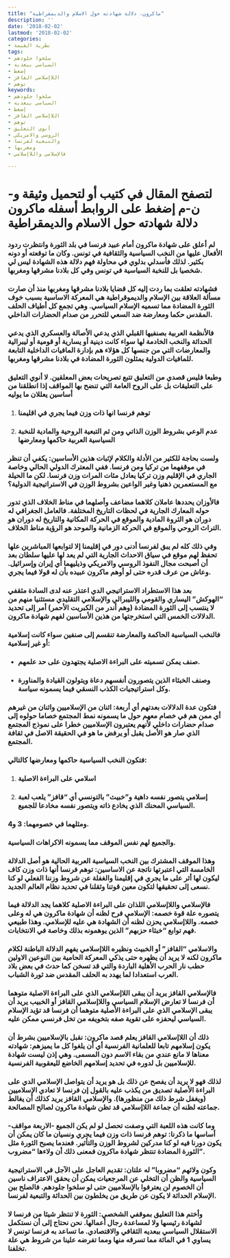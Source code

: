 ```yaml
---
title: "ماكرون، دلالة شهادته حول الاسلام والديمقراطية"
description: ''
date: '2018-02-02'
lastmod: '2018-02-02'
categories:
- نظرية القيمة
tags:
- سلخوا جلودهم
- السياسي ببعديه
- إضغط
- اللاإسلامي القافز
- توهم
keywords:
- سلخوا جلودهم
- السياسي ببعديه
- إضغط
- اللاإسلامي القافز
- توهم
- أنوي التعليق
- الروسي والامريكي
- والتبعية لفرنسا
- ومغربها
- فالإسلامي واللاإسلامي

---
```

# **لتصفح المقال في كتيب أو لتحميل وثيقة و-ن-م إضغط على الروابط أسفله** **ماكرون دلالة شهادته حول الاسلام والديمقراطية**

### لم أعلق على شهادة ماكرون أمام عبيد فرنسا في بلد الثورة وانتظرت ردود الأفعال عليها من النخب السياسية والثقافية في تونس. وكان ما توقعته أو دونه بكثير. لذلك فأسدلي بدلوي في محاولة فهم دلالة هذه الشهادة ليس لي شخصيا بل للنخبة السياسية في تونس وفي كل بلادنا مشرقها ومغربها.

### فشهادته تعلقت بما ردت إليه كل قضايا بلادنا مشرقها ومغربها منذ أن صارت مسألة العلاقة بين الإسلام والديموقراطية هي المعركة الاساسية بسبب خوف الثورة المضادة مما تسميه الإسلام السياسي. وهي تجمع كل أطياف الحلف المقدس حكما ومعارضة ضد السعي للتحرر من صدام الحضارات الداخلي.

### فالأنظمة العربية بصنفيها القبلي الذي يدعي الأصالة والعسكري الذي يدعي الحداثة والنخب الخادمة لها سواء كانت دينية أو يسارية أو قومية أو ليبرالية والمعارضات التي من جنسها كل هؤلاء هم بإدارة المافيات الداخلية التابعة للمافيات الدولية يمثلون الثورة المضادة في بلادنا مشرقها ومغربها.

### وطبعا فليس قصدي من التعليق تتبع تصريحات بعض المعلقين. لا أنوي التعليق على التعليقات بل على الروح العامة التي تنضح بها المواقف إذا انطلقنا من أساسين يعللان ما يوليه

1. ### توهم فرنسا انها ذات وزن فيما يجري في اقليمنا
2. ### عدم الوعي بشروط الوزن الذاتي ومن ثم التبعية الروحية والمادية للنخبة السياسية العربية حاكمها ومعارضها

### ولست بحاجة للكثير من الأدلة والكلام لإثبات هذين الأساسين: يكفي أن تنظر في موقفهما من تركيا ومن فرنسا. ففي المعترك الدولي الحالي وخاصة الجاري في الإقليم وزن تركيا يعادل مئات المرات وزن فرنسا. لكن ما الحيلة مع المستعمرين ذهنيا وغير الواعين بشروط الوزن في الاستراتيجية الدولية؟

### فالأوزان يحددها عاملان كلاهما مضاعف وأصلهما في مناط الخلاف الذي تدور حوله المعارك الجارية في لحظات التاريخ المختلفة. فالعامل الجغرافي له دوران هو الثروة المادية والموقع في الحركة المكانية والتاريخ له دوران هو التراث الروحي والموقع في الحركة الزمانية والموحد هو الرؤية مناط الخلاف.

### وفي ذلك كله لم يبق لفرنسا أدنى دور في إقليمنا إلا لتوابعها المباشرين علها تحفظ لهم موقع في سياق الاحداث الجارية التي لم يعد لها عليها سلطان بعد أن أصبحت مجال النفوذ الروسي والامريكي وذيليهما أي إيران وإسرائيل. وعاش من عرف قدره حتى لو أوهم ماكرون عبيده بأن له قولا فيما يجري.

### بعد هذا الاستطراد الاستراتيجي الدي اعتذر عنه لدى السادة مثقفي “الهوكش” اليساري والقومي والليبرالي والإسلامي التقليدي مستثنيا منهم من لا ينتسب إلى الثورة المضادة (وهم أندر من الكبريت الأحمر) أمر إلى تحديد الدلالات الخمس التي استخرجتها من هذين الأساسين لفهم شهادة ماكرون.

### فالنخب السياسية الحاكمة والمعارضة تنقسم إلى صنفين سواء كانت إسلامية أو غير إسلامية:

* ### صنف يمكن تسميته على البراءة الاصلية يجتهدون على حد علمهم.
* ### وصنف الخبثاء الذين يتصورون أنفسهم دعاة ويتولون القيادة والمناورة وكل استراتيجيات الكذب النسقي فيما يسمونه سياسة.

### فتكون عدة الدلالات بعدتهم أي أربعة: اثنان من الإسلاميين واثنان من غيرهم أي ممن هم في خصام معهم حول ما يسمونه نمط المجتمع خصاما حولوه إلى صدام حضارات داخلي لأنهم يعتبرون الإسلاميين خطرا على نموذج المجتمع الذي صار هو الأصل يقبل أو يرفض ما هو في الحقيقة الاصل في ثقافة المجتمع.

### فتكون النخب السياسية حاكمها ومعارضها كالتالي:

1. ### اسلامي على البراءة الاصلية
2. ### إسلامي يتصور نفسه داهية و”خبيث” بالتونسي أي “قافز” يلعب لعبة السياسي المحنك الذي يخادع ذاته ويتصور نفسه مخادعا للجميع.

### ومثلهما في خصومهما: 3 و4.

### والجميع لهم نفس الموقف مما يسمونه الاكراهات السياسية.

### وهذا الموقف المشترك بين النخب السياسية العربية الحالية هو أصل الدلالة الخامسة التي اعتبرتها ناتجة عن الاساسين: توهم فرنسا أنها ذات وزن كاف ليكون لها أثر على ما يجري في إقليمنا والغفلة عن شروط وزننا الفعلي لو كنا نسعى إلى تحقيقها لتكون معين قوتنا وثقلنا في تحديد نظام العالم الجديد.

### فالإسلامي واللاإسلامي اللذان على البراءة الاصلية كلاهما يجد الدلالة فيما يتصوره علة قوة خصمه: الإسلامي فرح لظنه أن شهادة ماكرون هي له وعلى خصمه. واللاإسلامي يحزن لظنه أن الشهادة هي عليه للإسلامي. وهذا طبيعي فهم توابع “خبثاء حزبهم” الذين يوهمونه بذلك وخاصة في الانتخابات.

### والاسلامي “القافز” أو الخبيث ونظيره اللاإسلامي يفهم الدلالة الباطنة لكلام ماكرون لكنه لا يريد أن يظهره حتى يذكي المعركة الحامية بين النوعين الاولين حطب نار الحرب الأهلية الباردة والتي قد تسخن كما حدث في بعض بلاد العرب استعدادا لما يهدد به الحلف المقدس ضد ثورة الشباب.

### فالإسلامي القافز يريد أن يبقى اللاإسلامي الذي على البراءة الاصلية متوهما أن فرنسا لا تعارض الإسلام السياسي واللاإسلامي القافز أو الخبيب يريد أن يبقى الإسلامي الذي على البراءة الأصلية متوهما أن فرنسا قد تؤيد الإسلام السياسي ليحفزه على تقوية صفه بتخويفه من تخل فرنسي ممكن عليه.

### ذلك أن اللاإسلامي القافز يعلم قصد ماكرون: نقبل بالإسلاميين بشرط أن يكون إسلامهم تابعا للعلمانية الفرنسية أي أن يلغوا كل ما يميزهم: شهادته معناها لا مانع عندي من بقاء الاسم دون المسمى. وهي إذن ليست شهادة للإسلاميين بل لدوره في تحديد إسلامهم الخاضع لليعقوبية الفرنسية.

### لذلك فهو لا يريد أن يفصح عن ذلك بل هو يريد أن يتواصل الإسلامي الدي على البراءة الأصلية تصديق من يكذب عليه بالقول إن فرنسا لا تعادي الإسلاميين (ويغفل شرط ذلك من منظورها). والإسلامي القافز يريد كذلك أن يغالط جماعته لظنه أن جماعة اللاإسلامي قد تظن شهادة ماكرون لصالح المصالحة.

### وما كانت هذه اللعبة التي وصفت تحصل لو لم يكن الجميع -الاربعة مواقف-أساسها ما ذكرنا: توهم فرنسا ذات وزن فيما يجري ونسيان ما كان يمكن أن يكون دورنا فيه لو كنا مدركين لشروط الوزن والتأثير. فعندما يصبح الثورة مثل الثورة المضادة تنتظر شهادة ماكرون فمعنى ذلك أن ولاءها “مضروب”.

### وكون ولائهم “مضروبا” له علتان: تقديم العاجل على الآجل في الاستراتيجية السياسية والظن أن التخلي عن المرجعيات يمكن أن يحقق الاعتراف ناسين أن الخصوم لن يعترفوا بالإسلاميين حتى لو سلخوا جلودهم. فالصلح بين الإسلام الحداثة لا يكون عن طريق من يخلطون بين الحداثة والتبعية لفرنسا.

### وأختم هذا التعليق بموقفي الشخصي: الثورة لا تنتظر شيئا من فرنسا لا لشهادة رئيسها ولا لمساعدة رجال أعمالها. نحن نحتاج إلى أن نستكمل الاستقلال السياسي ببعديه الثقافي والاقتصادي. ما تساعد به فرنسا تونس لا يساوي 1 في المائة مما تسرقه منها ومما تفرضه علينا من شروط هي علة تخلفنا.

###